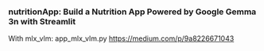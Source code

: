 ### nutritionApp: Build a Nutrition App Powered by Google Gemma 3n with Streamlit

With mlx_vlm:
app_mlx_vlm.py
https://medium.com/p/9a8226671043
